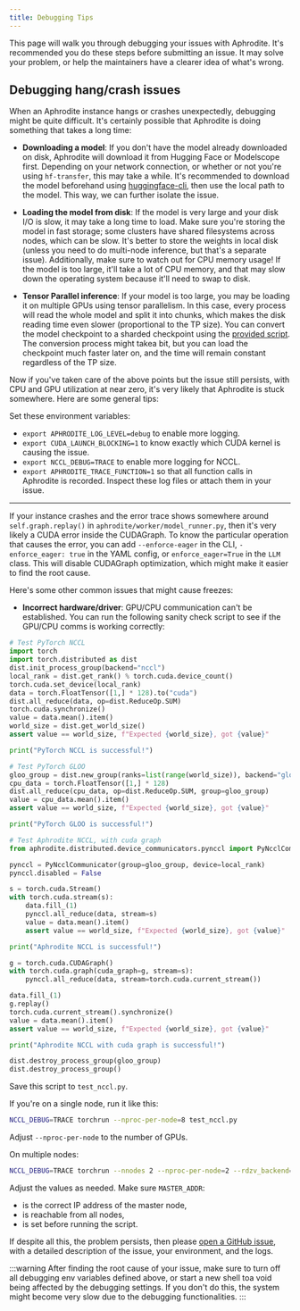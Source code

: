 ```yaml
---
title: Debugging Tips
---
```


This page will walk you through debugging your issues with Aphrodite. It's recommended you do these steps before submitting an issue. It may solve your problem, or help the maintainers have a clearer idea of what's wrong.


## Debugging hang/crash issues

When an Aphrodite instance hangs or crashes unexpectedly, debugging might be quite difficult. It's certainly possible that Aphrodite is doing something that takes a long time:

- **Downloading a model**: If you don't have the model already downloaded on disk, Aphrodite will download it from Hugging Face or Modelscope first. Depending on your network connection, or whether or not you're using `hf-transfer`, this may take a while. It's recommended to download the model beforehand using [huggingface-cli](https://huggingface.co/docs/huggingface_hub/en/guides/cli), then use the local path to the model. This way, we can further isolate the issue.

- **Loading the model from disk**: If the model is very large and your disk I/O is slow, it may take a long time to load. Make sure you're storing the model in fast storage; some clusters have shared filesystems across nodes, which can be slow. It's better to store the weights in local disk (unless you need to do multi-node inference, but that's a separate issue). Additionally, make sure to watch out for CPU memory usage! If the model is too large, it'll take a lot of CPU memory, and that may slow down the operating system because it'll need to swap to disk.

- **Tensor Parallel inference**: If your model is too large, you may be loading it on multiple GPUs using tensor parallelism. In this case, every process will read the whole model and split it into chunks, which makes the disk reading time even slower (proportional to the TP size). You can convert the model checkpoint to a sharded checkpoint using the [provided script](https://github.com/PygmalionAI/aphrodite-engine/tree/main/examples/save_sharded_state.py). The conversion process might takea bit, but you can load the checkpoint much faster later on, and the time will remain constant regardless of the TP size.


Now if you've taken care of the above points but the issue still persists, with CPU and GPU utilization at near zero, it's very likely that Aphrodite is stuck somewhere. Here are some general tips:

Set these environment variables:
- `export APHRODITE_LOG_LEVEL=debug` to enable more logging.
- `export CUDA_LAUNCH_BLOCKING=1` to know exactly which CUDA kernel is causing the issue.
- `export NCCL_DEBUG=TRACE` to enable more logging for NCCL.
- `export APHRODITE_TRACE_FUNCTION=1` so that all function calls in Aphrodite is recorded. Inspect these log files or attach them in your issue.

***

If your instance crashes and the error trace shows somewhere around `self.graph.replay()` in `aphrodite/worker/model_runner.py`, then it's very likely a CUDA error inside the CUDAGraph. To know the particular operation that causes the error, you can add `--enforce-eager` in the CLI, `- enforce_eager: true` in the YAML config, or `enforce_eager=True` in the `LLM` class. This will disable CUDAGraph optimization, which might make it easier to find the root cause.

Here's some other common issues that might cause freezes:

- **Incorrect hardware/driver**: GPU/CPU communication can't be established. You can run the following sanity check script to see if the GPU/CPU comms is working correctly:

```py
# Test PyTorch NCCL
import torch
import torch.distributed as dist
dist.init_process_group(backend="nccl")
local_rank = dist.get_rank() % torch.cuda.device_count()
torch.cuda.set_device(local_rank)
data = torch.FloatTensor([1,] * 128).to("cuda")
dist.all_reduce(data, op=dist.ReduceOp.SUM)
torch.cuda.synchronize()
value = data.mean().item()
world_size = dist.get_world_size()
assert value == world_size, f"Expected {world_size}, got {value}"

print("PyTorch NCCL is successful!")

# Test PyTorch GLOO
gloo_group = dist.new_group(ranks=list(range(world_size)), backend="gloo")
cpu_data = torch.FloatTensor([1,] * 128)
dist.all_reduce(cpu_data, op=dist.ReduceOp.SUM, group=gloo_group)
value = cpu_data.mean().item()
assert value == world_size, f"Expected {world_size}, got {value}"

print("PyTorch GLOO is successful!")

# Test Aphrodite NCCL, with cuda graph
from aphrodite.distributed.device_communicators.pynccl import PyNcclCommunicator

pynccl = PyNcclCommunicator(group=gloo_group, device=local_rank)
pynccl.disabled = False

s = torch.cuda.Stream()
with torch.cuda.stream(s):
    data.fill_(1)
    pynccl.all_reduce(data, stream=s)
    value = data.mean().item()
    assert value == world_size, f"Expected {world_size}, got {value}"

print("Aphrodite NCCL is successful!")

g = torch.cuda.CUDAGraph()
with torch.cuda.graph(cuda_graph=g, stream=s):
    pynccl.all_reduce(data, stream=torch.cuda.current_stream())

data.fill_(1)
g.replay()
torch.cuda.current_stream().synchronize()
value = data.mean().item()
assert value == world_size, f"Expected {world_size}, got {value}"

print("Aphrodite NCCL with cuda graph is successful!")

dist.destroy_process_group(gloo_group)
dist.destroy_process_group()
```

Save this script to `test_nccl.py`.

If you're on a single node, run it like this:

```sh
NCCL_DEBUG=TRACE torchrun --nproc-per-node=8 test_nccl.py
```

Adjust `--nproc-per-node` to the number of GPUs.

On multiple nodes:

```sh
NCCL_DEBUG=TRACE torchrun --nnodes 2 --nproc-per-node=2 --rdzv_backend=c10d --rdzv_endpoint=$MASTER_ADDR test_nccl.py
```

Adjust the values as needed. Make sure `MASTER_ADDR`:

- is the correct IP address of the master node,
- is reachable from all nodes,
- is set before running the script.


If despite all this, the problem persists, then please [open a GitHub issue](https://github.com/PygmalionAI/aphrodite-engine/issues/new/choose), with a detailed description of the issue, your environment, and the logs.


:::warning
After finding the root cause of your issue, make sure to turn off all debugging env variables defined above, or start a new shell toa void being affected by the debugging settings. If you don't do this, the system might become very slow due to the debugging functionalities.
:::